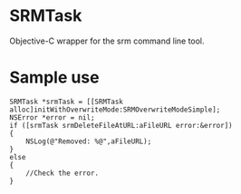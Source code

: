 # SRMTask
Objective-C wrapper for the srm command line tool.

# Sample use
```
SRMTask *srmTask = [[SRMTask alloc]initWithOverwriteMode:SRMOverwriteModeSimple];
NSError *error = nil;
if ([srmTask srmDeleteFileAtURL:aFileURL error:&error])
{
    NSLog(@"Removed: %@",aFileURL);
}
else
{
    //Check the error.
}
```
